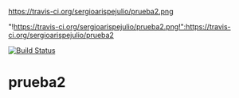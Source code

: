 https://travis-ci.org/sergioarispejulio/prueba2.png

"!https://travis-ci.org/sergioarispejulio/prueba2.png!":https://travis-ci.org/sergioarispejulio/prueba2

[![Build Status](https://travis-ci.org/sergioarispejulio/prueba2.png)](https://travis-ci.org/sergioarispejulio/prueba2)

prueba2
=======
